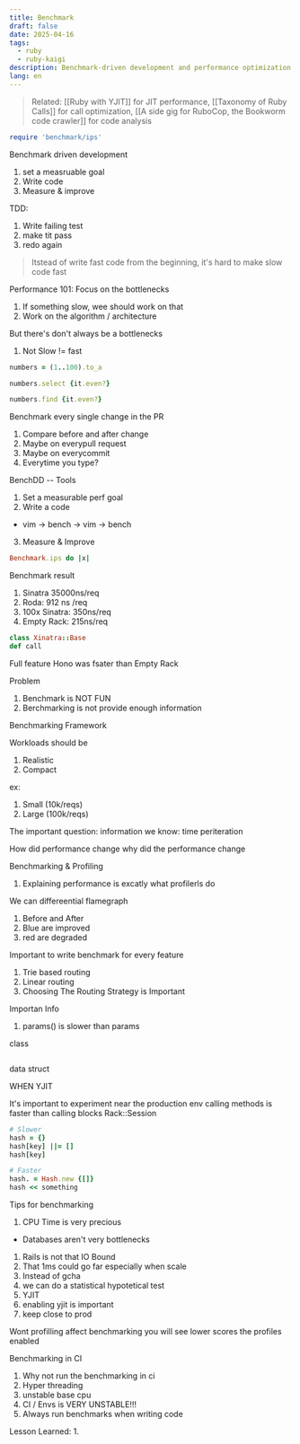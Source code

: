 ```yaml
---
title: Benchmark
draft: false
date: 2025-04-16
tags:
  - ruby
  - ruby-kaigi
description: Benchmark-driven development and performance optimization in Ruby
lang: en
---
```


> Related: [[Ruby with YJIT]] for JIT performance, [[Taxonomy of Ruby Calls]] for call optimization, [[A side gig for RuboCop, the Bookworm code crawler]] for code analysis

```ruby
require 'benchmark/ips'
```

Benchmark driven development

1. set a measruable goal
2. Write code
3. Measure & improve

TDD:

1. Write failing test
2. make tit pass
3. redo again

> Itstead of write fast code from the beginning, it's hard to make slow code fast

Performance 101: Focus on the bottlenecks

1. If something slow, wee should work on that
2. Work on the algorithm / architecture

But there's don't always be a bottlenecks

1. Not Slow != fast

```ruby
numbers = (1..100).to_a

numbers.select {it.even?}

numbers.find {it.even?}
```

Benchmark every single change in the PR

1. Compare before and after change
2. Maybe on everypull request
3. Maybe on everycommit
4. Everytime you type?

BenchDD -- Tools

1. Set a measurable perf goal
2. Write a code
 * vim -> bench -> vim -> bench
3. Measure & Improve

```ruby
Benchmark.ips do |x|
```

Benchmark result

1. Sinatra 35000ns/req
2. Roda: 912 ns /req
3. 100x Sinatra: 350ns/req
4. Empty Rack: 215ns/req

```ruby
class Xinatra::Base
def call
```

Full feature Hono was fsater than Empty Rack

Problem

1. Benchmark is NOT FUN
2. Berchmarking is not provide enough information

Benchmarking Framework

Workloads should be

1. Realistic
2. Compact

ex:

1. Small (10k/reqs)
2. Large (100k/reqs)

The important question:
information we know: time periteration

How did performance change
why did the performance change

Benchmarking & Profiling

1. Explaining performance is excatly what profilerls do

We can differeential flamegraph

1. Before and After
 1. Blue are improved
 2. red are degraded

Important to write benchmark for every feature

1. Trie based routing
2. Linear routing
3. Choosing The Routing Strategy is Important

Importan Info

1. params() is slower than params

class

```
```

data
struct

WHEN YJIT

It's important to experiment near the production env
calling methods is faster than calling blocks
Rack::Session

```ruby
# Slower
hash = {}
hash[key] ||= []
hash[key]

# Faster
hash. = Hash.new {[]}
hash << something
```

Tips for benchmarking

1. CPU Time is very precious
 * Databases aren't very bottlenecks
 1. Rails is not that IO Bound
 2. That 1ms could go far especially when scale
2. Instead of gcha
 1. we can do a statistical hypotetical test
3. YJIT
 1. enabling yjit is important
 2. keep close to prod

Wont profilling affect benchmarking
you will see lower scores the profiles enabled

Benchmarking in CI

1. Why not run the benchmarking in ci
 1. Hyper threading
 2. unstable base cpu
 3. CI / Envs is VERY UNSTABLE!!!
 4. Always run benchmarks when writing code

Lesson Learned:
1.

